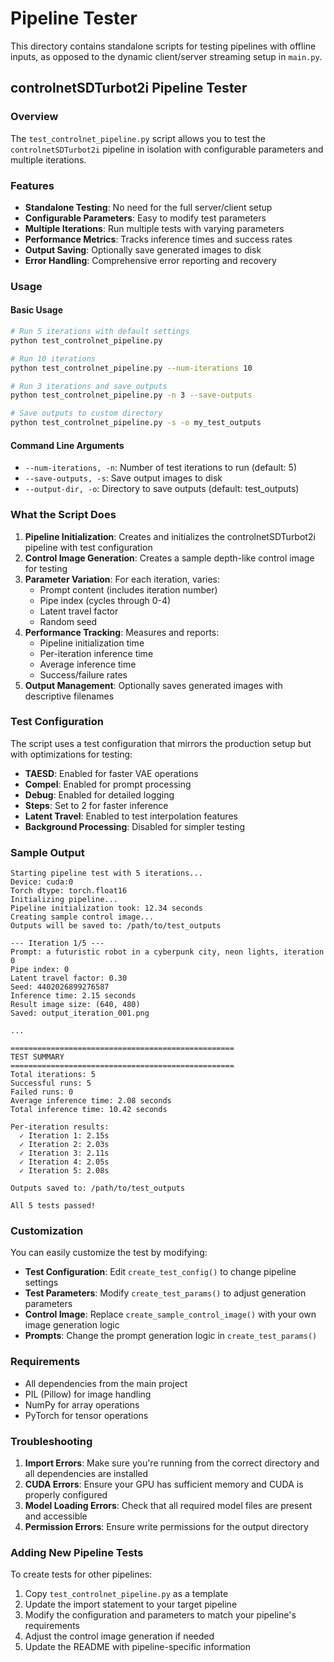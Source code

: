 # Pipeline Tester

This directory contains standalone scripts for testing pipelines with offline inputs, as opposed to the dynamic client/server streaming setup in `main.py`.

## controlnetSDTurbot2i Pipeline Tester

### Overview

The `test_controlnet_pipeline.py` script allows you to test the `controlnetSDTurbot2i` pipeline in isolation with configurable parameters and multiple iterations.

### Features

- **Standalone Testing**: No need for the full server/client setup
- **Configurable Parameters**: Easy to modify test parameters
- **Multiple Iterations**: Run multiple tests with varying parameters
- **Performance Metrics**: Tracks inference times and success rates
- **Output Saving**: Optionally save generated images to disk
- **Error Handling**: Comprehensive error reporting and recovery

### Usage

#### Basic Usage

```bash
# Run 5 iterations with default settings
python test_controlnet_pipeline.py

# Run 10 iterations
python test_controlnet_pipeline.py --num-iterations 10

# Run 3 iterations and save outputs
python test_controlnet_pipeline.py -n 3 --save-outputs

# Save outputs to custom directory
python test_controlnet_pipeline.py -s -o my_test_outputs
```

#### Command Line Arguments

- `--num-iterations, -n`: Number of test iterations to run (default: 5)
- `--save-outputs, -s`: Save output images to disk
- `--output-dir, -o`: Directory to save outputs (default: test_outputs)

### What the Script Does

1. **Pipeline Initialization**: Creates and initializes the controlnetSDTurbot2i pipeline with test configuration
2. **Control Image Generation**: Creates a sample depth-like control image for testing
3. **Parameter Variation**: For each iteration, varies:
   - Prompt content (includes iteration number)
   - Pipe index (cycles through 0-4)
   - Latent travel factor
   - Random seed
4. **Performance Tracking**: Measures and reports:
   - Pipeline initialization time
   - Per-iteration inference time
   - Average inference time
   - Success/failure rates
5. **Output Management**: Optionally saves generated images with descriptive filenames

### Test Configuration

The script uses a test configuration that mirrors the production setup but with optimizations for testing:

- **TAESD**: Enabled for faster VAE operations
- **Compel**: Enabled for prompt processing
- **Debug**: Enabled for detailed logging
- **Steps**: Set to 2 for faster inference
- **Latent Travel**: Enabled to test interpolation features
- **Background Processing**: Disabled for simpler testing

### Sample Output

```
Starting pipeline test with 5 iterations...
Device: cuda:0
Torch dtype: torch.float16
Initializing pipeline...
Pipeline initialization took: 12.34 seconds
Creating sample control image...
Outputs will be saved to: /path/to/test_outputs

--- Iteration 1/5 ---
Prompt: a futuristic robot in a cyberpunk city, neon lights, iteration 0
Pipe index: 0
Latent travel factor: 0.30
Seed: 4402026899276587
Inference time: 2.15 seconds
Result image size: (640, 480)
Saved: output_iteration_001.png

...

==================================================
TEST SUMMARY
==================================================
Total iterations: 5
Successful runs: 5
Failed runs: 0
Average inference time: 2.08 seconds
Total inference time: 10.42 seconds

Per-iteration results:
  ✓ Iteration 1: 2.15s
  ✓ Iteration 2: 2.03s
  ✓ Iteration 3: 2.11s
  ✓ Iteration 4: 2.05s
  ✓ Iteration 5: 2.08s

Outputs saved to: /path/to/test_outputs

All 5 tests passed!
```

### Customization

You can easily customize the test by modifying:

- **Test Configuration**: Edit `create_test_config()` to change pipeline settings
- **Test Parameters**: Modify `create_test_params()` to adjust generation parameters
- **Control Image**: Replace `create_sample_control_image()` with your own image generation logic
- **Prompts**: Change the prompt generation logic in `create_test_params()`

### Requirements

- All dependencies from the main project
- PIL (Pillow) for image handling
- NumPy for array operations
- PyTorch for tensor operations

### Troubleshooting

1. **Import Errors**: Make sure you're running from the correct directory and all dependencies are installed
2. **CUDA Errors**: Ensure your GPU has sufficient memory and CUDA is properly configured
3. **Model Loading Errors**: Check that all required model files are present and accessible
4. **Permission Errors**: Ensure write permissions for the output directory

### Adding New Pipeline Tests

To create tests for other pipelines:

1. Copy `test_controlnet_pipeline.py` as a template
2. Update the import statement to your target pipeline
3. Modify the configuration and parameters to match your pipeline's requirements
4. Adjust the control image generation if needed
5. Update the README with pipeline-specific information 